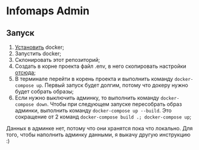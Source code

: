# Infomaps Admin

## Запуск  
1. [Установить](https://docs.docker.com/engine/install/) docker;  
2. Запустить docker;  
3. Склонировать этот репозиторий;  
4. Создать в корне проекта файл .env, в него скопировать настройки [отсюда](https://www.notion.so/6db8e13cf3dc4ff98b46fc84ebd54224);  
6. В терминале перейти в корень проекта и выполнить команду ```docker-compose up```. Первый запуск будет долгим, потому что докеру нужно будет собрать образы;   
7. Если нужно выключить админку, то выполнить команду ```docker-compose down```. Чтобы при следующем запуске пересобрать образ админки, выполнить команду ```docker-compose up --build```. Это сокращение от 2 команд ```docker-compose build .; docker-compose up```;  

Данных в админке нет, потому что они хранятся пока что локально. Для того, чтобы наполнить админку данными, я выкачу другую инструкцию :)
